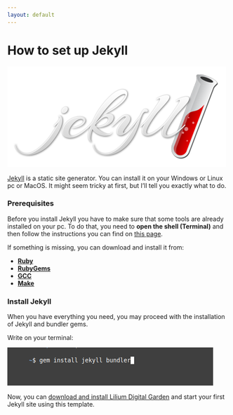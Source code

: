 ```yaml
---
layout: default
---
```


# How to set up Jekyll

![jekyll](/imgs/jekyllrb.png#noshadow)

[Jekyll](https://jekyllrb.com/) is a static site generator. You can install it on your Windows or Linux pc or MacOS. It might seem tricky at first, but I’ll tell you exactly what to do.

### Prerequisites

Before you install Jekyll you have to make sure that some tools are already installed on your pc. To do that, you need to **open the shell (Terminal)** and then follow the instructions you can find on [this page](https://jekyllrb.com/docs/installation/).

If something is missing, you can download and install it from:

* **[Ruby](https://www.ruby-lang.org/en/downloads/)**
* **[RubyGems](https://rubygems.org/pages/download)**
* **[GCC](https://gcc.gnu.org/install/)**
* **[Make](https://www.gnu.org/software/make/)**

### Install Jekyll

When you have everything you need, you may proceed with the installation of Jekyll and bundler gems.

Write on your terminal:

![install jekyll and bundler gems](/imgs/how-to-7.png)

Now, you can [download and install Lilium Digital Garden](/docs/set-up-lilium.md) and start your first Jekyll site using this template. 

